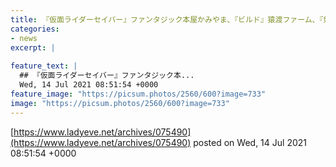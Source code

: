 ```yaml
---
title: 『仮面ライダーセイバー』ファンタジック本屋かみやま、『ビルド』猿渡ファーム、『剣』BOARD設立記念の粗品タオルが新登場！
categories:
- news
excerpt: |
  
feature_text: |
  ## 『仮面ライダーセイバー』ファンタジック本...
  Wed, 14 Jul 2021 08:51:54 +0000
feature_image: "https://picsum.photos/2560/600?image=733"
image: "https://picsum.photos/2560/600?image=733"
---
```


[https://www.ladyeve.net/archives/075490](https://www.ladyeve.net/archives/075490)
posted on Wed, 14 Jul 2021 08:51:54 +0000

<!--more-->


